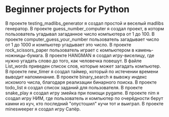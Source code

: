 # Beginner projects for Python
В проекте testing_madlibs_generator я создал простой и веселый madlibs генератор.
В проекте guess_number_computer я создал проект, в которм пользователь угадывал загаданное число компьютера от 1 до 100.
В проекте computer_guess_your_number пользователь загадывает число от 1 до 1000 и компьютер угадывает это число.
В проекте rock_scissors_paper пользователь играет с компьютером в камень-ножницы-бумага.
В проекте HANGMAN я создал игру-виселицу, где нужно угадать слово до того, как человечка повешут. В файле List_words приведен список слов, которые может загадать компьютер.
В проекте new_timer я создал таймер, который по истечении времени выводит напоминание.
В проекте binary_search я вывожу индекс искомого числа, благодаря реализации бинарного поиска.
В проекте todo_list я создал список заданий для пользователя.
В проекте snake_play я создал игру змейка при помощи pygame.
В проекте nim я создал игру НИМ, где пользователь и компьютер по очерёдности берут камни из куч, кто последний "опустошил" кучи тот и выиграл.
В проекте minesweeper я создал игру Сапёр.
